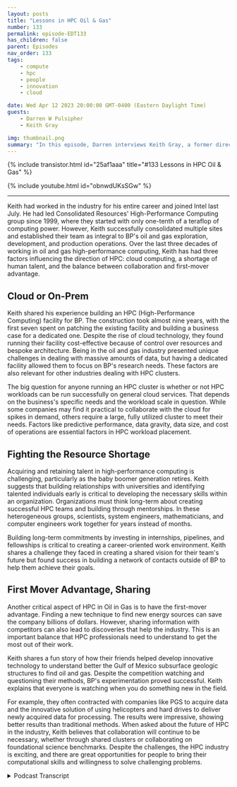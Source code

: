 ```yaml
---
layout: posts
title: "Lessons in HPC Oil & Gas"
number: 133
permalink: episode-EDT133
has_children: false
parent: Episodes
nav_order: 133
tags:
    - compute
    - hpc
    - people
    - innovation
    - cloud

date: Wed Apr 12 2023 20:00:00 GMT-0400 (Eastern Daylight Time)
guests:
    - Darren W Pulsipher
    - Keith Gray

img: thumbnail.png
summary: "In this episode, Darren interviews Keith Gray, a former director of high-performance computing at British Petroleum. With over 30 years of managing HPC centers, Keith gives great insight into the challenges, best practices, and the future of high-performance computing."
---
```


{% include transistor.html id="25af1aaa" title="#133 Lessons in HPC Oil & Gas" %}

{% include youtube.html id="obnwdUKsSGw" %}

---

Keith had worked in the industry for his entire career and joined Intel last July. He had led Consolidated Resources' High-Performance Computing group since 1999, where they started with only one-tenth of a teraflop of computing power. However, Keith successfully consolidated multiple sites and established their team as integral to BP's oil and gas exploration, development, and production operations. Over the last three decades of working in oil and gas high-performance computing, Keith has had three factors influencing the direction of HPC: cloud computing, a shortage of human talent, and the balance between collaboration and first-mover advantage.

## Cloud or On-Prem

Keith shared his experience building an HPC (High-Performance Computing) facility for BP. The construction took almost nine years, with the first seven spent on patching the existing facility and building a business case for a dedicated one. Despite the rise of cloud technology, they found running their facility cost-effective because of control over resources and bespoke architecture. Being in the oil and gas industry presented unique challenges in dealing with massive amounts of data, but having a dedicated facility allowed them to focus on BP's research needs. These factors are also relevant for other industries dealing with HPC clusters.

The big question for anyone running an HPC cluster is whether or not HPC workloads can be run successfully on general cloud services. That depends on the business's specific needs and the workload scale in question. While some companies may find it practical to collaborate with the cloud for spikes in demand, others require a large, fully utilized cluster to meet their needs.  Factors like predictive performance, data gravity, data size, and cost of operations are essential factors in HPC workload placement.

## Fighting the Resource Shortage

Acquiring and retaining talent in high-performance computing is challenging, particularly as the baby boomer generation retires. Keith suggests that building relationships with universities and identifying talented individuals early is critical to developing the necessary skills within an organization. Organizations must think long-term about creating successful HPC teams and building through mentorships. In these heterogeneous groups, scientists, system engineers, mathematicians, and computer engineers work together for years instead of months.

Building long-term commitments by investing in internships, pipelines, and fellowships is critical to creating a career-oriented work environment. Keith shares a challenge they faced in creating a shared vision for their team's future but found success in building a network of contacts outside of BP to help them achieve their goals.

## First Mover Advantage, Sharing

Another critical aspect of HPC in Oil in Gas is to have the first-mover advantage. Finding a new technique to find new energy sources can save the company billions of dollars. However, sharing information with competitors can also lead to discoveries that help the industry. This is an important balance that HPC professionals need to understand to get the most out of their work.

Keith shares a fun story of how their friends helped develop innovative technology to understand better the Gulf of Mexico subsurface geologic structures to find oil and gas. Despite the competition watching and questioning their methods, BP's experimentation proved successful. Keith explains that everyone is watching when you do something new in the field.

For example, they often contracted with companies like PGS to acquire data and the innovative solution of using helicopters and hard drives to deliver newly acquired data for processing. The results were impressive, showing better results than traditional methods. When asked about the future of HPC in the industry, Keith believes that collaboration will continue to be necessary, whether through shared clusters or collaborating on foundational science benchmarks. Despite the challenges, the HPC industry is exciting, and there are great opportunities for people to bring their computational skills and willingness to solve challenging problems.


<details>
<summary> Podcast Transcript </summary>

<p>﻿1</p>
<p>Hello, this is Darren</p>
<p>Pulsipher, chief solution,architect of public sector at Intel.</p>
<p>And welcome to Embracing</p>
<p>Digital Transformation,where we investigate effective change,leveragingpeople process and technology.</p>
<p>On today's episode, Lessonsfrom High Performance Computing in Oiland Gas with special guest Keith Gray.</p>
<p>Keith, welcome to the show.</p>
<p>Thanks, Darren.</p>
<p>A. Keith,you've just joined Intel not too long ago.</p>
<p>I mean, Intel of a short term meansyou haven't had your first sabbatical,which means seven years, whicha, but you've joined usjust in this last year, if I remember.</p>
<p>Right. Is that right?</p>
<p>That's correct. I joined last July.</p>
<p>So tell us a little bitabout your backgroundand what you're doing it, Intel.</p>
<p>Thanks.</p>
<p>So my background is geophysics.</p>
<p>I got an undergraduate degreefrom Virginia Tech and very much hopedit would help me find careeropportunities in oil and gas.</p>
<p>And I've been able to workmy whole career in oil and gas.</p>
<p>Worked really closelywith Intelfor a significant fraction of that.</p>
<p>And it was exciting to get the opportunityto joinand see the world from this side.</p>
<p>When I first came out of university.</p>
<p>I did seismic processing, quicklymoved into seismic software developmentwith Amoco.</p>
<p>I got the experience to work ina technology evaluation and deploymentteam.</p>
<p>And in 99, I was askedto lead the High Performance</p>
<p>Computing groupwith Consolidated Resourcesfrom the Amoco Tulsa Research Centerin Tulsa.</p>
<p>We moved compute from Denverand New Orleans into Houstonand started off our new journeywith BP in January of 99with 1/10 of a teraflop of compute power.</p>
<p>Wow. We had 1/10 of a Teraflopis like my phone now, right?</p>
<p>I mean, it's crazy.</p>
<p>Probably less than your phone.</p>
<p>At that point we had about 50 or 60 SGI</p>
<p>Power Challenge and Origin Systemsand we had the largest collectionof thinking machinesystemfive systems outside of the US government.</p>
<p>We were putting this all togetherin an environmentwhere oil prices have fallenby more than 75%.</p>
<p>We were consolidating a company.</p>
<p>We were gathering a group of peoplethat was considerably smallerthan what had been managing HPCin multiple sites.</p>
<p>But we were successfulputting it together.</p>
<p>We workedas an extensionof the seismic imaging research groupand supported themwhile they demonstrated the valueand became an integral partof BP's oil and gas exploration,development and production operations.</p>
<p>So what were some ofthe biggest challengesyou had with that consolidation?</p>
<p>Oh, during the consolidation,it was bringing everything together,putting it all into a facilitythat had originally been designedin the 19 in the mid 1980sto support IBM mainframes.</p>
<p>So there were facilities challenges.</p>
<p>We quickly ran out of the powerand cooling capabilities of that building.</p>
<p>I actually got to make lots of new friendsin December of 2004, when we deployedone of the first new systemsafter the merger,and we popped the main circuit breakerfor a buildingthat had over 4000 people. 000.</p>
<p>So everyone knew it was your faultthen, Keith.</p>
<p>Yes, they did.</p>
<p>Oh, so.</p>
<p>So you know, power.</p>
<p>Power, in fact, are always big concernswith HPC clusters, right?</p>
<p>Because, hey, there's a lot of powerthat goes into Iraq, right.</p>
<p>So how did you overcome, though?</p>
<p>I mean, didthey have to build a whole new facility?</p>
<p>So did you guys end up doing so?</p>
<p>I was able to define the requirements,justify a completely new facility,and then help,you know, lead the projectthrough construction and the move in.</p>
<p>So in 2004,we were able to patch that building,put in additional ups andcomputer roomair conditioners to support growth.</p>
<p>But by 2007 2008, it became clearthat something more viablewas going to be required.</p>
<p>By 2010,we'd gotten this supportto design a new building.</p>
<p>Unfortunately, in the spring of 2010,</p>
<p>BP suffered a tragedyin the Gulf of Mexico,and it was all hands on deck.</p>
<p>And so even high performance computingwas asked to participate.</p>
<p>Our team supportedcomputational fluid dynamicsto understand if you could actually lowera capping stack onto the Macondo well.</p>
<p>So our CFD analysis was valuable in thattheoretical exercise and supportedthe conclusion of that tragedy.</p>
<p>By 2011,we got support to go forward with adesign.</p>
<p>We broke ground in,</p>
<p>I think, May of 2012.</p>
<p>And finished construction and moved inby October of 2013.</p>
<p>So almost nine years.</p>
<p>So coming through that comingcircuit breaker,coming from the big whoops until theopening ceremony ofthe new building was about nine years.</p>
<p>Probably the first seven of thatwas just patching the facilitythat we had, building the business case.</p>
<p>We looked at lots of different options,co-location.</p>
<p>We looked at shared HPC capabilities.</p>
<p>We had a number of benchmarksthat we did to look at how cost effectiveour team was and what kind of capabilitieswe were delivering.</p>
<p>And through that process,we're able to justify the continued growthof the HPCand construction of a dedicated facility.</p>
<p>So that's really interestingbecause around 2011 or so,cloud technologywas really starting to just blow up.</p>
<p>I mean, it was really startingto become popular.</p>
<p>And so you got you guys did the analysisthat having your own facilityinstead of maybe runningall your HPC workloads in the cloudwas was viable.</p>
<p>Yes. Andwe have revisited that studypretty often over the last eightto 8 to 10 years.</p>
<p>Why was it so cost effective to run one?</p>
<p>So there's a number of points to that.</p>
<p>One is having a dedicated resourcemeans you have control.</p>
<p>You can focus on priority.</p>
<p>I am, yeah.</p>
<p>You'll have to decidewhether you want to keep this or cut it,but I've been arrogant enough to sayany idiot should be ableto keep up with Moore's Law.</p>
<p>But it takes somebody that is aggressiveand able todeliver new technologiesto do almost twice as good as Moore's Law.</p>
<p>And a lot of that camethrough our Real clear partnershipwith Intel that we paid attention,we worked closely.</p>
<p>We were willing to do things at scalewith Intelto test new ideas and new products.</p>
<p>So we were probably the largestcommercial installation of Intel Itaniumby 2004.</p>
<p>That gave us more than a ten X priceperformance stepcompared to proprietary UNIX systemsand small volume.</p>
<p>Interesting butchallenged processors like MIPS.</p>
<p>And then we worked closely with Intel.</p>
<p>We were a very early adopterof Nehalem technologythat gave almost a4x priceperformance bumpand balancingthe value that we could deliver to BP.</p>
<p>And we looked at that.</p>
<p>We actually stillbenefit from the flexibilitythat a bespoke architecture can deliver.</p>
<p>So wewe scale the network to fit our needs.</p>
<p>Were you able and willing to useinteresting processors?</p>
<p>We had probably the second largestcommercial installation of Knights landingwe had.</p>
<p>BP still has.</p>
<p>And one of the key clusters they have atthe momentis a cascade like AP system.</p>
<p>It's the firsttruly scaledwater cooled deployment that BP has done.</p>
<p>And when you look at the cloud,we still have a limited bandwidthto get data back and forth.</p>
<p>And sowhen you are dealing with huge datavolumes, that can be quite a challenge.</p>
<p>A typical input volume can be as much as</p>
<p>Anotherreality of working in oil and gasis that the researchers would call ustypically on a Friday afternoonand ask the operations team leadwho was responsiblefor resource allocation?</p>
<p>Hey, David, I'm about to run a job.</p>
<p>I'm going to submit itto run over the weekend.</p>
<p>It's going to create maybe two petabytesof intermediate results.</p>
<p>Where do you want me to put that?</p>
<p>They didn't ask.</p>
<p>Where is it?</p>
<p>They didn't give us six months warning.</p>
<p>They didn'tsay, Are you busy with other customers?</p>
<p>They said, I'm about to submit a job.</p>
<p>It's going to run.</p>
<p>Are you going to take care of me?</p>
<p>Yeah.</p>
<p>And it was our jobto make sure that happened.</p>
<p>So between the architecture, freedomto take on new technologies,picking architecturethat gave us great price performanceand the challenges of moving seismic data,having a bespoke facility that couldreally focus on what BP's researchneeded was valuable.</p>
<p>So do you do you think thatif I were to generalizethat outside of the oiland gas industry, other peoplethat are doing their HPC clusters?</p>
<p>Is that a common though?</p>
<p>Those those three things,are they common in otherindustries as well, where I'm dealingwith super huge amounts of data.</p>
<p>I mean, two petabytes of intermediatedata.</p>
<p>That's a lot of data.</p>
<p>And I need to be bleeding edge,not cutting as I need to be wayout there working with</p>
<p>Intel directly tolook at the latestand greatest accelerators and or CPU's.</p>
<p>Is thisis this always going to be the caseor can I start running some of these</p>
<p>HPC workloadsin the in the general cloudthat's out there?</p>
<p>What do you think?</p>
<p>I think thatit really comes down to your business.</p>
<p>For BP, we had a mixture ofa very high prioritytechnical service workand some fundamental seismicimaging researchthat had to be delivered.</p>
<p>We could keep a clusterfully utilized all the time,but when we had a high priority project,we could dedicate 100% to that work.</p>
<p>There's still no guaranteethat you may be able to ask forcoursein the cloud and get that in an hour.</p>
<p>Yeah, you're rightthat the scale that the scale that you'retalking about most people don't do.</p>
<p>I mean, when I do,</p>
<p>I do software development.</p>
<p>Still today I have fun doing itand I'll go to the cloudand I'll say, Oh, I need a thousand cores,no problem.</p>
<p>But when you start talking 350,000 cores,that's that's a that's a different story.</p>
<p>On a high performance, low latency networkaccessible to a filesystemthat can have many petabytesof storage capacityand potentially a half a terabytea second bandwidthto move data in and out.</p>
<p>Those are still interestingtechnical challenges.</p>
<p>There are other companies in the oiland gas industrywho have a different demand model.</p>
<p>There are seismic companiesthat deliver servicesto the major oil and gas companiesand they have spikes in their demandand it becomes much more practicalfor them to collaborate with the cloud.</p>
<p>Okay.</p>
<p>So there are somethere are some use cases, it sounds like,where thatwhere the cloud can be leveragedand you have to have a certain economiesof scale to be able to compete.</p>
<p>And once you reach that economy of scale,you can continue to justify growth.</p>
<p>But there areyou know, there's there'sinternal conversations about strategy.</p>
<p>There's,you know, what's the long termfuture of oil and gas?</p>
<p>Right now, it's very clear thatour industry needs to deliver cleanerfuels,do it more effectively.</p>
<p>But we're going to bepart of the energy mixfor many decades.</p>
<p>I want to talk about acquiring talentbecause this this has popped upin a couple of my podcast recentlywhen I talk to people.</p>
<p>There seems to bea gap that no one's really talking aboutas the babyboomers are starting to retire.</p>
<p>And all that knowledge,especially around high performancecomputing and in technical computing,is thereis there a huge gap that you're seeing andhow do you find thattalent and how how do youdevelop thatin your organizationso that you don't have a gap in continuityin running these HPC clustersand utilizing them effectively?</p>
<p>So the oil and gas industryhas recognized the great crew changefor more than a decade.</p>
<p>That's an interesting way to call it.</p>
<p>The great crew change.</p>
<p>That's that's the way we called it.</p>
<p>There were a significant number of peoplethat came into the industryfrom the late 1970suntil about the first oil pricecollapse in 85, 86,and at that point,oil prices droppedcheese,they'd gotten close to $50 a barrel.</p>
<p>And in the spring of 86,they were less than ten.</p>
<p>Wow. Wow.</p>
<p>So you can imaginewhen your revenues are cut by 75, 80%,what happens to thatmany companies that managed to survive?</p>
<p>They go through lots of changesand we wentthrough those timeswhere we really did not hire.</p>
<p>And then about 15 years ago,it became clearwe needed to grow capabilitiesand when you look at the skillsrequired for high performance computing orthey're still unique, they still requirebrilliant people to come in.</p>
<p>Oil and gas has to competewith the technology industryover the last 5 to 8 years.</p>
<p>We've lost a lot of people off to techthe way that our teamat BP managed to accomplish.</p>
<p>Growing our skill sets was by makingreally key friendshipsat a number of universities,identifying people early,bringing people in for oneor two internships,looking for peoplethat not only had the driveand skills,but they had the right cultural fit.</p>
<p>So our team jobwas to sit next to the seismicimaging reservoir simulation researchersand have an applied mathematician,a computer scientist,a geophysicist that love to do softwaredevelopment, sitting next to a researcherwho understood the mathematicsand the domain science and haveone domain specialistand one computing specialist delivermore than three timesthe work of that individual by themselves.</p>
<p>That's very rare to find and doesform these teams.</p>
<p>That must have been very difficultand continues.</p>
<p>It continues.</p>
<p>The only way that you accomplishthis is by a long term commitment,continuing to bring in internships,thinking about your pipelineat five, six, seven years,identifying students, funding fellowshipsand and and that's a very different modelthan most high tech.</p>
<p>I mean, most high tech.</p>
<p>It's like bring you in two or three years,burn you out and then throw your way.</p>
<p>Now, this is so this is like a career.</p>
<p>When you get in, you're there, right?</p>
<p>If you get in and you are ableto recognizehow you can make a contribution,then you create a role for yourself.</p>
<p>That is so valuablethat you're going to be neededfor a very long time.</p>
<p>Are there any other challengesthat you ran intothat you overcameor that maybe you ran intoand you went, Oh,</p>
<p>I botched that completely.</p>
<p>Anything that you can give other peopleadvice on how to how to really createthese a service oriented organizations.</p>
<p>So I think one of thechallenges ishow do you create a shared visionfor where you want to be in 3 to 5 years?</p>
<p>It's hard to get much past that, butmaking friendsoutside of BP and talking to peopleand building a network of contactswas really valuable for our success.</p>
<p>Why is that?</p>
<p>I mean, aren't aren't those contactssometimes competitors sometime is, yes.</p>
<p>But most of the workthat's being done in high performancecomputing in oiland gas companies isit's clearly not a commodity,but it isand it's something that we all understandwe've got to go deliverand there's not a ton of secrets.</p>
<p>Gotcha.</p>
<p>Even in the seismic imaging research, it'shard to keep a secretfor more than a year or two or three.</p>
<p>BP Strategy for Intellectual Propertywas to either firstdeliver for BP's most critical assetsand then share itso that it becomes more widely available.</p>
<p>Raised the tide for everyone.</p>
<p>For everyone to have have vendorsthat can deliverthe more commodity work.</p>
<p>And then as you rise is the tide rises.</p>
<p>You stay focusedon the most important work.</p>
<p>Win the one fun storyin 2000 to 2003.</p>
<p>Two of my best friendscame up with an idea.</p>
<p>They recognized thatthe geologic structuresin the Gulf of Mexicothat we truly cared aboutwere obscured by salt structuresabove them.</p>
<p>And the way of understandingthe subsurface was by putting energyinto the earth,having it propagate,and then putting the set of receivers.</p>
<p>Think of it as an antennaand then capturing that energywhen it comes back to the surface.</p>
<p>And so my friendsrealized that much of the energywe were propagating in the earthwasn't coming back to the antennathat we were pulling behind the boats.</p>
<p>So with these, these friendscame up with two different solutions.</p>
<p>One was insteadof pulling a small number ofcableswith receivers behind a single boat,let's put multiple boats out thereand let's take the energy source outfrom directlyin front of that string of receiversand put it further awayso that we can plan theright path of the energy and understandwe want the antennawhere the energy comes back to the surfacebecause we want to illuminatethe areas that have oil and gas.</p>
<p>And so in 2004, we went offand did two different experiments.</p>
<p>One with this new technology called</p>
<p>Wired as a toad streamer.</p>
<p>The otherwhere we contracted with the company,taught them how to buildlittle computersthat were placed on the seabed.</p>
<p>And the first experimentwe did was in between fourand 6000 feet of waterin the Gulf of Mexico.</p>
<p>So we did these two experiments.</p>
<p>The interesting thing, though, was duringthese experiments, our competitorswere flying helicopters over the Gulf,watching what we were doing.</p>
<p>Of course, instead of having one boatwith one set of air gunsand one set of receiver strings,we had multiple boatsand air guns on differentdifferent boats spread out more widely.</p>
<p>And so the first time we didit, people were wonderingwhether we were crazy or brilliant.</p>
<p>The second time that we did it,they realized BP's not offdoing an experiment the second time.</p>
<p>If it didn't succeed, the first.</p>
<p>The first. Yeah, yeah, yeah.</p>
<p>So everybody reallyhad enough intuitionor what was going on to think about what?</p>
<p>What's happening.</p>
<p>So at that point, keeping a secretis challenging.</p>
<p>You've already contracted with a companylike PGS to acquire the data,so they're telling their friends,your guys, you're talking.</p>
<p>So we published that information andyou know, the challenge of delivering thatcomputation personallyand operationally was interesting.</p>
<p>We sent helicopters out to the boatsonce a week to do crew changesand we would bring hard drivesfull of the newly acquired seismic data,put it on to a hotshot truck driverto Houston.</p>
<p>One of the people in our teamwould pick it up from the driveron Saturday morning, loadit in, we'd be processing and by Mondayor Tuesday, people who were standingin front of their workstationswanting to look at the image.</p>
<p>And before we before we were halfwayfinished, this $50 million experimentwas delivering better resultsthan the traditional methodof requiring seismic that we'd employ for,you know, easily the previous two decades.</p>
<p>That's it. That's incredible.</p>
<p>Alwayswe're going to call a helicopter network.</p>
<p>It was a helicopter network.</p>
<p>That is incredible.</p>
<p>It was what was the bandwidth?</p>
<p>Latency was really low, but the bandwidthwas probably pretty high, Right?</p>
<p>The bandwidth is huge.</p>
<p>The running timeis that the bandwidth of a 50 foot,is just almost infinite.</p>
<p>Yeah, that's that's incredible.</p>
<p>Well, Keith,this has been wonderful talking today.</p>
<p>Where where do you see</p>
<p>HPC going in the futurestill?</p>
<p>Do you still see ushaving our own clusters?</p>
<p>Do you see one massive cluster run by,you know, BPthat everyone can use in their lives?</p>
<p>Where do you see things going?</p>
<p>So that's that'skind of an interesting broad question.</p>
<p>I think thatas our industry goes forward,we'll have to continue to collaborate.</p>
<p>Whether we ever get to a place wherewe collaborateon a huge shared HPC clusteror if we just collaborateon some of the foundational sciencebenchmarks,some of the data handling routinesthat really don't createsignificant volume.</p>
<p>We're definitely collaboratingon developing people.</p>
<p>Intel is fundinga project at the University of Texas</p>
<p>Advanced Computing Centerto do benchmarking for seismic algorithmshigher students that are mentoredby the tech staff and by industry expertsto help growthe talent we're going to need.</p>
<p>So we'll we'll find ways to collaborate.</p>
<p>We'll find ways to compete.</p>
<p>The challenge is still out there for ustoday.</p>
<p>If we had a computerthat was 100 times larger,we would find a way to use that very,very quickly.</p>
<p>We have ideason increasing the resolutionby a factor of twothat require almost 20 x more compute.</p>
<p>We have ideas on using more of the physicsand taking awaysome of the simplifying assumptions thatmade 30 or 40 x more compute.</p>
<p>It's still a fun business.</p>
<p>Yeah, it sounds like, Well, hey, Keith,this has been wonderful.</p>
<p>Thank you for your great insightinto the industry,specifically around oil and gas.</p>
<p>Any last words for our listeners today?</p>
<p>No, I think this is still an exciting timewhen people think about comingto work in oil and gas,bringing mathematics,computational skills, awillingness to collaborate,a capabilityof being driven to solve challengingproblems is going to be a recipefor having a brilliant,interesting career.</p>
<p>Hey, I agree.</p>
<p>This is awesome.</p>
<p>Thanks a lot, Keith. And until next time.</p>
<p>Thank you, dear.</p>
<p>Thank you for listeningto Embracing Digital Transformation today.</p>
<p>If you enjoyed our podcast,give it five stars on your favoritepodcasting site or YouTube channel.</p>
<p>You can find out more informationabout embracing digital transformationand embracingdigital.org.</p>
<p>Until nexttime, go out and do something wonderful.</p>

</details>
